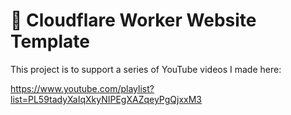 # 👷 Cloudflare Worker Website Template

This project is to support a series of YouTube videos I made here:

https://www.youtube.com/playlist?list=PL59tadyXaIqXkyNIPEgXAZqeyPgQjxxM3
